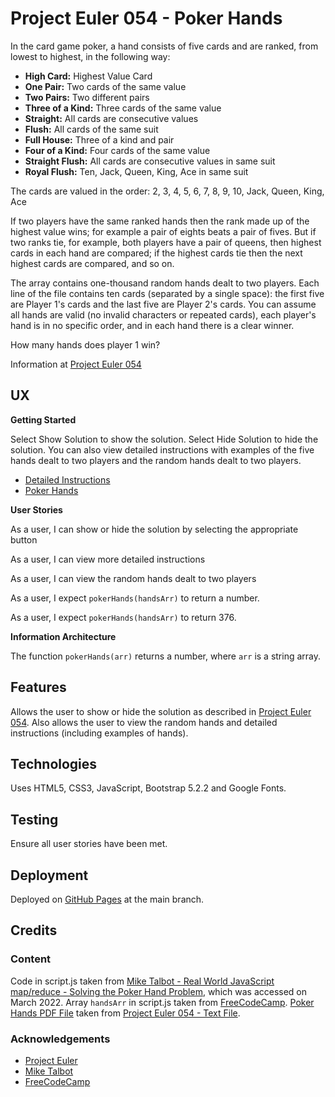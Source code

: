 # Project Euler 054 - Poker Hands

In the card game poker, a hand consists of five cards and are ranked, from lowest to highest, in the following way:

- **High Card:** Highest Value Card
- **One Pair:** Two cards of the same value
- **Two Pairs:** Two different pairs
- **Three of a Kind:** Three cards of the same value
- **Straight:** All cards are consecutive values
- **Flush:** All cards of the same suit
- **Full House:** Three of a kind and pair
- **Four of a Kind:** Four cards of the same value
- **Straight Flush:** All cards are consecutive values in same suit
- **Royal Flush:** Ten, Jack, Queen, King, Ace in same suit

The cards are valued in the order:
2, 3, 4, 5, 6, 7, 8, 9, 10, Jack, Queen, King, Ace

If two players have the same ranked hands then the rank made up of the highest value wins; for example a pair of eights beats a pair of fives.  But if two ranks tie, for example, both players have a pair of queens, then highest cards in each hand are compared; if the highest cards tie then the next highest cards are compared, and so on.

The array contains one-thousand random hands dealt to two players.  Each line of the file contains ten cards (separated by a single space): the first five are Player 1's cards and the last five are Player 2's cards.  You can assume all hands are valid (no invalid characters or repeated cards), each player's hand is in no specific order, and in each hand there is a clear winner.

How many hands does player 1 win?

Information at [Project Euler 054](https://projecteuler.net/problem=54)

## UX

**Getting Started**

Select Show Solution to show the solution.  Select Hide Solution to hide the solution.  You can also view detailed instructions with examples of the five hands dealt to two players and the random hands dealt to two players.

- [Detailed Instructions](pdf/instructions.pdf)
- [Poker Hands](pdf/pokerhands.pdf)

**User Stories**

As a user, I can show or hide the solution by selecting the appropriate button

As a user, I can view more detailed instructions

As a user, I can view the random hands dealt to two players

As a user, I expect `pokerHands(handsArr)` to return a number.

As a user, I expect `pokerHands(handsArr)` to return 376.

**Information Architecture**

The function `pokerHands(arr)` returns a number, where `arr` is a string array.

## Features

Allows the user to show or hide the solution as described in [Project Euler 054](https://projecteuler.net/problem=54).  Also allows the user to view the random hands and detailed instructions (including examples of hands).

## Technologies

Uses HTML5, CSS3, JavaScript, Bootstrap 5.2.2 and Google Fonts.

## Testing

Ensure all user stories have been met.

## Deployment

Deployed on [GitHub Pages](https://derektypist.github.io/project-euler-054) at the main branch.

## Credits

### Content

Code in script.js taken from [Mike Talbot - Real World JavaScript map/reduce - Solving the Poker Hand Problem](https://dev.to/miketalbot/real-world-javascript-map-reduce-solving-the-poker-hand-problem-3eie), which was accessed on March 2022.  Array `handsArr` in script.js taken from [FreeCodeCamp](https://github.com/freeCodeCamp/freeCodeCamp).  [Poker Hands PDF File](pdf/pokerhands.pdf) taken from [Project Euler 054 - Text File](https://projecteuler.net/project/resources/p054_poker.txt).

### Acknowledgements

- [Project Euler](https://projecteuler.net)
- [Mike Talbot](https://dev.to/miketalbot/real-world-javascript-map-reduce-solving-the-poker-hand-problem-3eie)
- [FreeCodeCamp](https://www.freecodecamp.org)